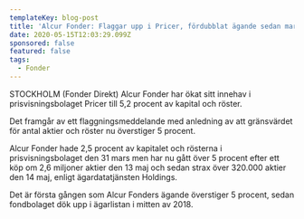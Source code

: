 ```yaml
---
templateKey: blog-post
title: 'Alcur Fonder: Flaggar upp i Pricer, fördubblat ägande sedan mars'
date: 2020-05-15T12:03:29.099Z
sponsored: false
featured: false
tags:
  - Fonder
---
```

STOCKHOLM (Fonder Direkt) Alcur Fonder har ökat sitt innehav i prisvisningsbolaget Pricer till 5,2 procent av kapital och röster.

Det framgår av ett flaggningsmeddelande med anledning av att gränsvärdet för antal aktier och röster nu överstiger 5 procent.

Alcur Fonder hade 2,5 procent av kapitalet och rösterna i prisvisningsbolaget den 31 mars men har nu gått över 5 procent efter ett köp om 2,6 miljoner aktier den 13 maj och sedan strax över 320.000 aktier den 14 maj, enligt ägardatatjänsten Holdings.

Det är första gången som Alcur Fonders ägande överstiger 5 procent, sedan fondbolaget dök upp i ägarlistan i mitten av 2018.